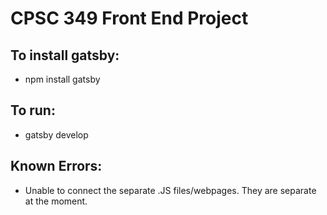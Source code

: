 # CPSC 349 Front End Project

## To install gatsby:

- npm install gatsby

## To run:

- gatsby develop

## Known Errors:

- Unable to connect the separate .JS files/webpages. They are separate at the moment.
